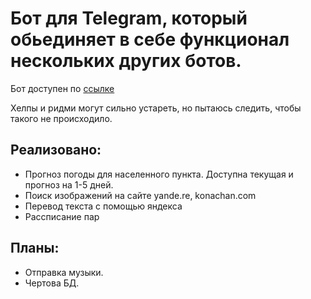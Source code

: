 # Бот для Telegram, который обьединяет в себе функционал нескольких других ботов.
Бот доступен по [ ссылке ]( http://t.me/a_lot_of_Pain_creatures_bot )

Хелпы и ридми могут сильно устареть, но пытаюсь следить, чтобы такого не происходило.

## Реализовано: 
* Прогноз погоды для населенного пункта. Доступна текущая и прогноз на 1-5 дней.
* Поиск изображений на сайте yande.re, konachan.com
* Перевод текста с помощью яндекса
* Рассписание пар

## Планы:
* Отправка музыки.
* Чертова БД.